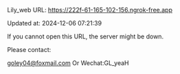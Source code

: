 Lily_web URL: https://222f-61-165-102-156.ngrok-free.app

Updated at: 2024-12-06 07:21:39

If you cannot open this URL, the server might be down.

Please contact: 

goley04@foxmail.com Or Wechat:GL_yeaH